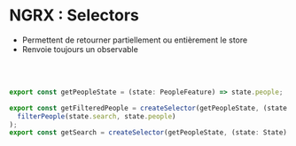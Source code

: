 <!-- .slide: class="with-code inconsolata" -->
# NGRX : Selectors

- Permettent de retourner partiellement ou entièrement le store
- Renvoie toujours un observable

<br><br>

```typescript
export const getPeopleState = (state: PeopleFeature) => state.people;

export const getFilteredPeople = createSelector(getPeopleState, (state: State) =>
  filterPeople(state.search, state.people)
);
export const getSearch = createSelector(getPeopleState, (state: State) => state.search);
```
<!-- .element: class="big-code" -->
